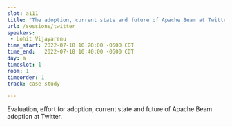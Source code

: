 ```yaml
---
slot: a111
title: "The adoption, current state and future of Apache Beam at Twitter"
url: /sessions/twitter
speakers:
 - Lohit Vijayarenu
time_start: 2022-07-18 10:20:00 -0500 CDT
time_end:   2022-07-18 10:40:00 -0500 CDT
day: a
timeslot: 1
room: 1
timeorder: 1
track: case-study

---
```


Evaluation, effort for adoption, current state and future of Apache Beam adoption at Twitter.